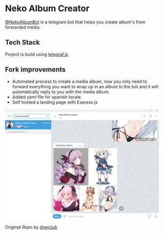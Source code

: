 
# Neko Album Creator

[@NekoAlbumBot](https://t.me/NekoAlbumBot) is a telegram bot that helps you create album's from forwarded media.

## Tech Stack 
Project is build using [telegraf.js](https://telegraf.js.org)

## Fork improvements
- Automated process to create a media album, now you only need to forward everything you want to wrap up in an album to the bot and it will automatically reply to you with the media album.
- Added yaml file for spanish locale.
- Self hosted a landing page with Express.js

![alt text](public/assets/screenshot.jpg)


*Original Repo by [@wjclub](https://github.com/wjclub/telegram-bot-album-creator)*
